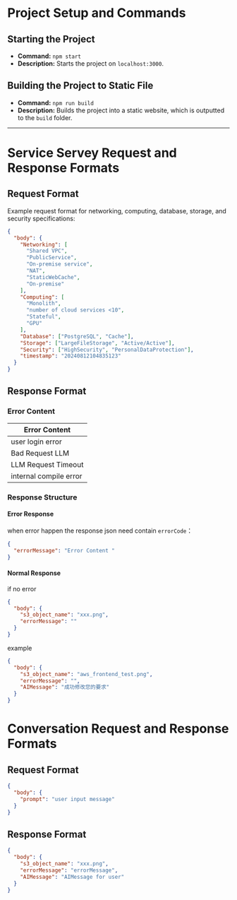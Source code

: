# Project Setup and Commands

## Starting the Project

- **Command:** `npm start`
- **Description:** Starts the project on `localhost:3000`.

## Building the Project to Static File

- **Command:** `npm run build`
- **Description:** Builds the project into a static website, which is outputted to the `build` folder.

---

# Service Servey Request and Response Formats

## Request Format

Example request format for networking, computing, database, storage, and security specifications:

```json
{
  "body": {
    "Networking": [
      "Shared VPC",
      "PublicService",
      "On-premise service",
      "NAT",
      "StaticWebCache",
      "On-premise"
    ],
    "Computing": [
      "Monolith",
      "number of cloud services <10",
      "Stateful",
      "GPU"
    ],
    "Database": ["PostgreSQL", "Cache"],
    "Storage": ["LargeFileStorage", "Active/Active"],
    "Security": ["HighSecurity", "PersonalDataProtection"],
    "timestamp": "20240812104835123"
  }
}
```

## Response Format

### Error Content

| Error Content          |
| ---------------------- |
| user login error       |
| Bad Request LLM        |
| LLM Request Timeout    |
| internal compile error |

### Response Structure

#### Error Response

when error happen the response json need contain `errorCode`：

```json
{
  "errorMessage": "Error Content "
}
```

#### Normal Response

if no error

```json
{
  "body": {
    "s3_object_name": "xxx.png",
    "errorMessage": ""
  }
}
```

example

```json
{
  "body": {
    "s3_object_name": "aws_frontend_test.png",
    "errorMessage": "",
    "AIMessage": "成功修改您的要求"
  }
}
```

# Conversation Request and Response Formats

## Request Format

```json
{
  "body": {
    "prompt": "user input message"
  }
}
```

## Response Format

```json
{
  "body": {
    "s3_object_name": "xxx.png",
    "errorMessage": "errorMessage",
    "AIMessage": "AIMessage for user"
  }
}
```
